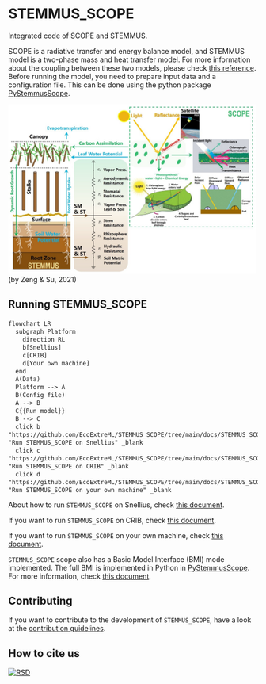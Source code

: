 # STEMMUS_SCOPE

Integrated code of SCOPE and STEMMUS.

SCOPE is a radiative transfer and energy balance model, and STEMMUS model is a two-phase mass and heat transfer model. For more information about the coupling between these two models, please check [this reference](https://gmd.copernicus.org/articles/14/1379/2021/). Before running the model, you need to prepare input data and a configuration file. This can be done using the python package
[PyStemmusScope](https://pystemmusscope.readthedocs.io).  

<img width="500" alt="Logo" src=./docs/assets/imgs/coupling_scheme.png>
(by Zeng & Su, 2021)

## Running STEMMUS_SCOPE

```mermaid
flowchart LR
  subgraph Platform
    direction RL
    b[Snellius]
    c[CRIB]
    d[Your own machine]
  end
  A(Data)
  Platform --> A
  B(Config file)
  A --> B
  C{{Run model}}
  B --> C
  click b "https://github.com/EcoExtreML/STEMMUS_SCOPE/tree/main/docs/STEMMUS_SCOPE_on_Snellius.md" "Run STEMMUS_SCOPE on Snellius" _blank
  click c "https://github.com/EcoExtreML/STEMMUS_SCOPE/tree/main/docs/STEMMUS_SCOPE_on_CRIB.md" "Run STEMMUS_SCOPE on CRIB" _blank
  click d "https://github.com/EcoExtreML/STEMMUS_SCOPE/tree/main/docs/STEMMUS_SCOPE_on_local_device.md" "Run STEMMUS_SCOPE on your own machine" _blank
```
About how to run `STEMMUS_SCOPE` on Snellius, check [this document](./docs/STEMMUS_SCOPE_on_Snellius.md).

If you want to run `STEMMUS_SCOPE` on CRIB, check [this document](./docs/STEMMUS_SCOPE_on_CRIB.md).

If you want to run `STEMMUS_SCOPE` on your own machine, check [this document](./docs/STEMMUS_SCOPE_on_local_device.md).

`STEMMUS_SCOPE` scope also has a Basic Model Interface (BMI) mode implemented. The full BMI is implemented in Python in [PyStemmusScope](https://github.com/EcoExtreML/STEMMUS_SCOPE_Processing/). For more information, check [this document](./docs/STEMMUS_SCOPE_BMI.md).

## Contributing

If you want to contribute to the development of `STEMMUS_SCOPE`,
have a look at the [contribution guidelines](CONTRIBUTING.md).

## How to cite us
[![RSD](https://img.shields.io/badge/rsd-ecoextreml-00a3e3.svg)](https://research-software-directory.org/projects/ecoextreml)
<!-- [![DOI](https://zenodo.org/badge/DOI/<replace-with-created-DOI>.svg)](https://doi.org/<replace-with-created-DOI>) -->
